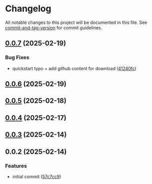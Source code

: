 # Changelog

All notable changes to this project will be documented in this file. See [commit-and-tag-version](https://github.com/absolute-version/commit-and-tag-version) for commit guidelines.

## [0.0.7](https://gitlab.biru.sh/biru/dev/tenzu/documentation/compare/v0.0.6...v0.0.7) (2025-02-19)


### Bug Fixes

* quickstart typo + add github content for download ([41240fc](https://gitlab.biru.sh/biru/dev/tenzu/documentation/commit/41240fc8f4dbb9dc80554b4b7ebf3533d872fdc5))

## [0.0.6](https://gitlab.biru.sh/biru/dev/tenzu/documentation/compare/v0.0.5...v0.0.6) (2025-02-19)

## [0.0.5](https://gitlab.biru.sh/biru/dev/tenzu/documentation/compare/v0.0.4...v0.0.5) (2025-02-18)

## [0.0.4](https://gitlab.biru.sh/biru/dev/tenzu/documentation/compare/v0.0.3...v0.0.4) (2025-02-17)

## [0.0.3](https://gitlab.biru.sh/biru/dev/tenzu/documentation/compare/v0.0.2...v0.0.3) (2025-02-14)

## 0.0.2 (2025-02-14)


### Features

* initial commit ([57c7cc9](https://gitlab.biru.sh/biru/dev/tenzu/documentation/commit/57c7cc9b4af01d4a275d305e8f65a1f12e47c1ed))
